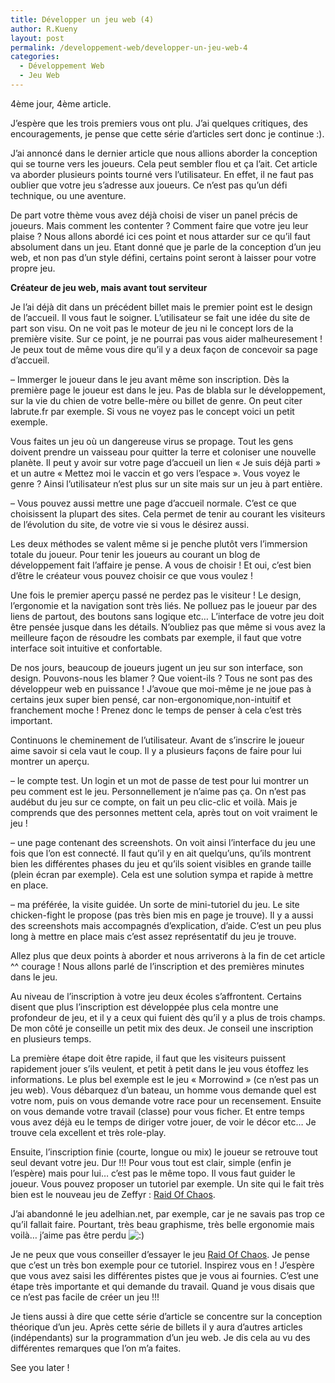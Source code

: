 ```yaml
---
title: Développer un jeu web (4)
author: R.Kueny
layout: post
permalink: /developpement-web/developper-un-jeu-web-4
categories:
  - Développement Web
  - Jeu Web
---
```

4ème jour, 4ème article.

J&rsquo;espère que les trois premiers vous ont plu. J&rsquo;ai quelques critiques, des encouragements, je pense que cette série d&rsquo;articles sert donc je continue :).

J&rsquo;ai annoncé dans le dernier article que nous allions aborder la conception qui se tourne vers les joueurs. Cela peut sembler flou et ça l&rsquo;ait. Cet article va aborder plusieurs points tourné vers l&rsquo;utilisateur. En effet, il ne faut pas oublier que votre jeu s&rsquo;adresse aux joueurs. Ce n&rsquo;est pas qu&rsquo;un défi technique, ou une aventure.

De part votre thème vous avez déjà choisi de viser un panel précis de joueurs. Mais comment les contenter ? Comment faire que votre jeu leur plaise ? Nous allons abordé ici ces point et nous attarder sur ce qu&rsquo;il faut absolument dans un jeu. Etant donné que je parle de la conception d&rsquo;un jeu web, et non pas d&rsquo;un style défini, certains point seront à laisser pour votre propre jeu.

<!--more-->

  
**Créateur de jeu web, mais avant tout serviteur**

Je l&rsquo;ai déjà dit dans un précédent billet mais le premier point est le design de l&rsquo;accueil. Il vous faut le soigner. L&rsquo;utilisateur se fait une idée du site de part son visu. On ne voit pas le moteur de jeu ni le concept lors de la première visite. Sur ce point, je ne pourrai pas vous aider malheuresement ! Je peux tout de même vous dire qu&rsquo;il y a deux façon de concevoir sa page d&rsquo;accueil.

&#8211; Immerger le joueur dans le jeu avant même son inscription. Dès la première page le joueur est dans le jeu. Pas de blabla sur le développement, sur la vie du chien de votre belle-mère ou billet de genre. On peut citer labrute.fr par exemple. Si vous ne voyez pas le concept voici un petit exemple.

Vous faites un jeu où un dangereuse virus se propage. Tout les gens doivent prendre un vaisseau pour quitter la terre et coloniser une nouvelle planète. Il peut y avoir sur votre page d&rsquo;accueil un lien &laquo;&nbsp;Je suis déjà parti&nbsp;&raquo; et un autre &laquo;&nbsp;Mettez moi le vaccin et go vers l&rsquo;espace&nbsp;&raquo;. Vous voyez le genre ? Ainsi l&rsquo;utilisateur n&rsquo;est plus sur un site mais sur un jeu à part entière.

&#8211; Vous pouvez aussi mettre une page d&rsquo;accueil normale. C&rsquo;est ce que choisissent la plupart des sites. Cela permet de tenir au courant les visiteurs de l&rsquo;évolution du site, de votre vie si vous le désirez aussi.

Les deux méthodes se valent même si je penche plutôt vers l&rsquo;immersion totale du joueur. Pour tenir les joueurs au courant un blog de développement fait l&rsquo;affaire je pense. A vous de choisir ! Et oui, c&rsquo;est bien d&rsquo;être le créateur vous pouvez choisir ce que vous voulez !

Une fois le premier aperçu passé ne perdez pas le visiteur ! Le design, l&rsquo;ergonomie et la navigation sont très liés. Ne polluez pas le joueur par des liens de partout, des boutons sans logique etc&#8230; L&rsquo;interface de votre jeu doit être pensée jusque dans les détails. N&rsquo;oubliez pas que même si vous avez la meilleure façon de résoudre les combats par exemple, il faut que votre interface soit intuitive et confortable.

De nos jours, beaucoup de joueurs jugent un jeu sur son interface, son design. Pouvons-nous les blamer ? Que voient-ils ? Tous ne sont pas des développeur web en puissance ! J&rsquo;avoue que moi-même je ne joue pas à certains jeux super bien pensé, car non-ergonomique,non-intuitif et franchement moche ! Prenez donc le temps de penser à cela c&rsquo;est très important.

Continuons le cheminement de l&rsquo;utilisateur. Avant de s&rsquo;inscrire le joueur aime savoir si cela vaut le coup. Il y a plusieurs façons de faire pour lui montrer un aperçu.

&#8211; le compte test. Un login et un mot de passe de test pour lui montrer un peu comment est le jeu. Personnellement je n&rsquo;aime pas ça. On n&rsquo;est pas audébut du jeu sur ce compte, on fait un peu clic-clic et voilà. Mais je comprends que des personnes mettent cela, après tout on voit vraiment le jeu !

&#8211; une page contenant des screenshots. On voit ainsi l&rsquo;interface du jeu une fois que l&rsquo;on est connecté. Il faut qu&rsquo;il y en ait quelqu&rsquo;uns, qu&rsquo;ils montrent bien les différentes phases du jeu et qu&rsquo;ils soient visibles en grande taille (plein écran par exemple). Cela est une solution sympa et rapide à mettre en place.

&#8211; ma préférée, la visite guidée. Un sorte de mini-tutoriel du jeu. Le site chicken-fight le propose (pas très bien mis en page je trouve). Il y a aussi des screenshots mais accompagnés d&rsquo;explication, d&rsquo;aide. C&rsquo;est un peu plus long à mettre en place mais c&rsquo;est assez représentatif du jeu je trouve.

Allez plus que deux points à aborder et nous arriverons à la fin de cet article ^^ courage ! Nous allons parlé de l&rsquo;inscription et des premières minutes dans le jeu.

Au niveau de l&rsquo;inscription à votre jeu deux écoles s&rsquo;affrontent. Certains disent que plus l&rsquo;inscription est développée plus cela montre une profondeur de jeu, et il y a ceux qui fuient dès qu&rsquo;il y a plus de trois champs. De mon côté je conseille un petit mix des deux. Je conseil une inscription en plusieurs temps.

La première étape doit être rapide, il faut que les visiteurs puissent rapidement jouer s&rsquo;ils veulent, et petit à petit dans le jeu vous étoffez les informations. Le plus bel exemple est le jeu &laquo;&nbsp;Morrowind&nbsp;&raquo; (ce n&rsquo;est pas un jeu web). Vous débarquez d&rsquo;un bateau, un homme vous demande quel est votre nom, puis on vous demande votre race pour un recensement. Ensuite on vous demande votre travail (classe) pour vous ficher. Et entre temps vous avez déjà eu le temps de diriger votre jouer, de voir le décor etc&#8230; Je trouve cela excellent et très role-play.

Ensuite, l&rsquo;inscription finie (courte, longue ou mix) le joueur se retrouve tout seul devant votre jeu. Dur !!! Pour vous tout est clair, simple (enfin je l&rsquo;espère) mais pour lui&#8230; c&rsquo;est pas le même topo. Il vous faut guider le joueur. Vous pouvez proposer un tutoriel par exemple. Un site qui le fait très bien est le nouveau jeu de Zeffyr : [Raid Of Chaos][1].

J&rsquo;ai abandonné le jeu adelhian.net, par exemple, car je ne savais pas trop ce qu&rsquo;il fallait faire. Pourtant, très beau graphisme, très belle ergonomie mais voilà&#8230; j&rsquo;aime pas être perdu <img src="http://rkueny.fr/wp-includes/images/smilies/icon_smile.gif" alt=":)" class="wp-smiley" />

Je ne peux que vous conseiller d&rsquo;essayer le jeu [Raid Of Chaos][1]. Je pense que c&rsquo;est un très bon exemple pour ce tutoriel. Inspirez vous en !
J&rsquo;espère que vous avez saisi les différentes pistes que je vous ai fournies. C&rsquo;est une étape très importante et qui demande du travail. Quand je vous disais que ce n&rsquo;est pas facile de créer un jeu !!!

Je tiens aussi à dire que cette série d&rsquo;article se concentre sur la conception théorique d&rsquo;un jeu. Après cette série de billets il y aura d&rsquo;autres articles (indépendants) sur la programmation d&rsquo;un jeu web. Je dis cela au vu des différentes remarques que l&rsquo;on m&rsquo;a faites.

See you later !

 [1]: http://www.raidofchaos.com
